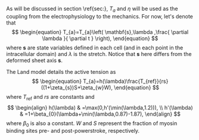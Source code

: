 As will be discussed in section \ref{sec:}, $T_{a}$ and $\eta$ will be used as the coupling from the electrophysiology to the mechanics. For now, let's denote that
$$
\begin{equation}
T_{a}=T_{a}\left( \mathbf{s},\lambda ,\frac{ \partial \lambda }{ \partial t }  \right),
\end{equation}
$$
where $\mathbf{s}$ are state variables defined in each cell (and in each point in the intracellular domain) and $\lambda$ is the stretch. Notice that $\mathbf{s}$ here differs from the deformed sheet axis $\mathbf{s}$.

The Land model details the active tension as
$$
\begin{equation}
T_{a}=h(\lambda)\frac{T_{ref}}{rs}((1+\zeta_{s})S+\zeta_{w}W),
\end{equation}
$$
where $T_\text{ref}$ and $rs$ are constants and
$$
\begin{align}
h(\lambda) & =\max(0,h'(\min(\lambda,1.2))), \\
h'(\lambda) & =1+\beta_{0}(\lambda+\min(\lambda,0.87)-1.87),
\end{align}
$$
where $\beta_{0}$ is also a constant. $W$ and $S$ represent the fraction of myosin binding sites pre- and post-powerstroke, respectively.
